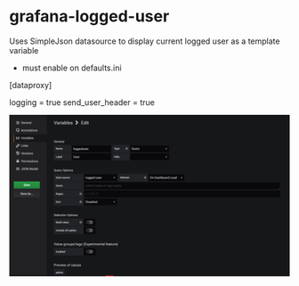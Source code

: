 # grafana-logged-user

Uses SimpleJson datasource to display current logged user as a template variable

- must enable on defaults.ini

[dataproxy]

logging = true
send_user_header = true


![Variable](https://github.com/rlklaser/grafana-logged-user/blob/master/2019-11-28%2015_36_26-.png)
